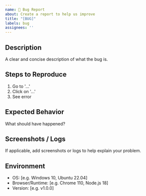 ```yaml
---
name: 🐞 Bug Report
about: Create a report to help us improve
title: "[BUG]"
labels: bug
assignees: ''
---
```


## Description
A clear and concise description of what the bug is.

## Steps to Reproduce
1. Go to '...'
2. Click on '...'
3. See error

## Expected Behavior
What should have happened?

## Screenshots / Logs
If applicable, add screenshots or logs to help explain your problem.

## Environment
- OS: [e.g. Windows 10, Ubuntu 22.04]
- Browser/Runtime: [e.g. Chrome 110, Node.js 18]
- Version: [e.g. v1.0.0]
